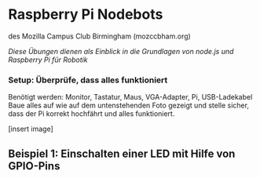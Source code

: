 # Raspberry Pi Nodebots

des Mozilla Campus Club Birmingham (mozccbham.org)

*Diese Übungen dienen als Einblick in die Grundlagen von node.js und Raspberry Pi für Robotik*

### Setup: Überprüfe, dass alles funktioniert

Benötigt werden: Monitor, Tastatur, Maus, VGA-Adapter, Pi, USB-Ladekabel
Baue alles auf wie auf dem untenstehenden Foto gezeigt und stelle sicher, dass der Pi korrekt hochfährt und alles funktioniert.

[insert image]

## Beispiel 1: Einschalten einer LED mit Hilfe von GPIO-Pins

